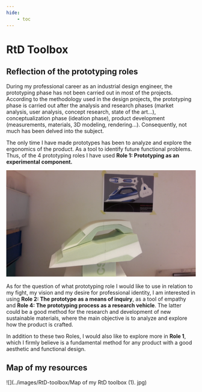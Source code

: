```yaml
---
hide:
    - toc
---
```


# **RtD Toolbox**
## Reflection of the prototyping roles

During my professional career as an industrial design engineer, the prototyping phase has not been carried out in most of the projects. According to the methodology used in the design projects, the prototyping phase is carried out after the analysis and research phases (market analysis, user analysis, concept research, state of the art...), conceptualization phase (ideation phase), product development (measurements, materials, 3D modeling, rendering...). Consequently, not much has been delved into the subject. 

The only time I have made prototypes has been to analyze and explore the ergonomics of the product. As a tool to identify future functional problems. Thus, of the 4 prototyping roles I have used **Role 1: Prototyping as an experimental component.**

![](../images/RtD-toolbox/1.jpg)

As for the question of what prototyping role I would like to use in relation to my fight, my vision and my desire for professional identity, I am interested in using **Role 2: The prototype as a means of inquiry**, as a tool of empathy and **Role 4: The prototyping process as a research vehicle**. The latter could be a good method for the research and development of new sustainable materials, where the main objective is to analyze and explore how the product is crafted. 

In addition to these two Roles, I would also like to explore more in **Role 1**, which I firmly believe is a fundamental method for any product with a good aesthetic and functional design.

## Map of my resources
![](../images/RtD-toolbox/Map of my RtD toolbox (1). jpg)